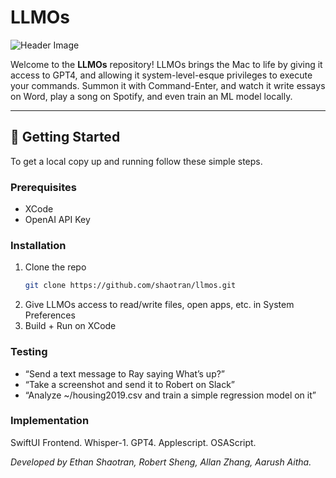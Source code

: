 # LLMOs

![Header Image](./llmos.png)

Welcome to the **LLMOs** repository! LLMOs brings the Mac to life by giving it access to GPT4, and allowing it system-level-esque privileges to execute your commands. Summon it with Command-Enter, and watch it write essays on Word, play a song on Spotify, and even train an ML model locally.

---

## 🚀 Getting Started

To get a local copy up and running follow these simple steps.

### Prerequisites

- XCode
- OpenAI API Key

### Installation

1. Clone the repo
   ```sh
   git clone https://github.com/shaotran/llmos.git
   ```
2. Give LLMOs access to read/write files, open apps, etc. in System Preferences
3. Build + Run on XCode

### Testing

- “Send a text message to Ray saying What’s up?”
- “Take a screenshot and send it to Robert on Slack”
- “Analyze ~/housing2019.csv and train a simple regression model on it”

### Implementation

SwiftUI Frontend. Whisper-1. GPT4. Applescript. OSAScript.

_Developed by Ethan Shaotran, Robert Sheng, Allan Zhang, Aarush Aitha._
